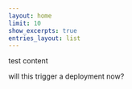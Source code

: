 ```yaml
---
layout: home
limit: 10
show_excerpts: true
entries_layout: list
---
```


test content

will this trigger a deployment now?
